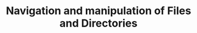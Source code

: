 ---
title: "Navigation and manipulation of Files and Directories"
teaching: 20
exercises: 0
questions:
- "How can I move around on my computer?"
- "How can I locate files and directories on my computer?"
- "How can I create, copy, edit and delete files or directories?"
objectives:
- "Explain the similarities and differences between a file and a directory"
- "Construct and transform absolute and relative paths."
- "Create a directory hierarchy that matches a given diagram"
- "Create, edit, copy and delete files in that directory hierarchy"
---